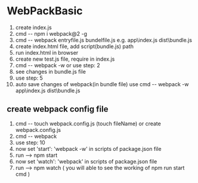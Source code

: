 # WebPackBasic

1. create index.js
2. cmd -- npm i webpack@2 -g
3. cmd -- webpack entryfile.js bundelfile.js
    e.g.  app\index.js dist\bundle.js
4. create index.html file, add script(bundle.js) path
5. run index.html in browser
6. create new test.js file, require in index.js
7. cmd -- webpack -w or use step: 2
8. see changes in bundle.js file
9. use step: 5
10. auto save changes of webpack(in bundle file) use cmd --  webpack -w app\index.js dist\bundle.js

create webpack config file
---------------------------
1. cmd -- touch webpack.config.js (touch fileName) or create webpack.config.js
2. cmd -- webpack
3. use step: 10 
4. now set 'start': 'webpack -w' in scripts of package.json file 
5. run --> npm start
6. now set 'watch': 'webpack' in scripts of package.json file 
7. run --> npm watch ( you will able to see the working of npm run start cmd )
